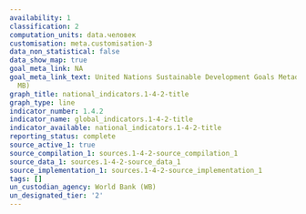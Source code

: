 ```yaml
---
availability: 1
classification: 2
computation_units: data.человек
customisation: meta.customisation-3
data_non_statistical: false
data_show_map: true
goal_meta_link: NA
goal_meta_link_text: United Nations Sustainable Development Goals Metadata (PDF 4.0
  MB)
graph_title: national_indicators.1-4-2-title
graph_type: line
indicator_number: 1.4.2
indicator_name: global_indicators.1-4-2-title
indicator_available: national_indicators.1-4-2-title
reporting_status: complete
source_active_1: true
source_compilation_1: sources.1-4-2-source_compilation_1
source_data_1: sources.1-4-2-source_data_1
source_implementation_1: sources.1-4-2-source_implementation_1
tags: []
un_custodian_agency: World Bank (WB)
un_designated_tier: '2'
---
```


